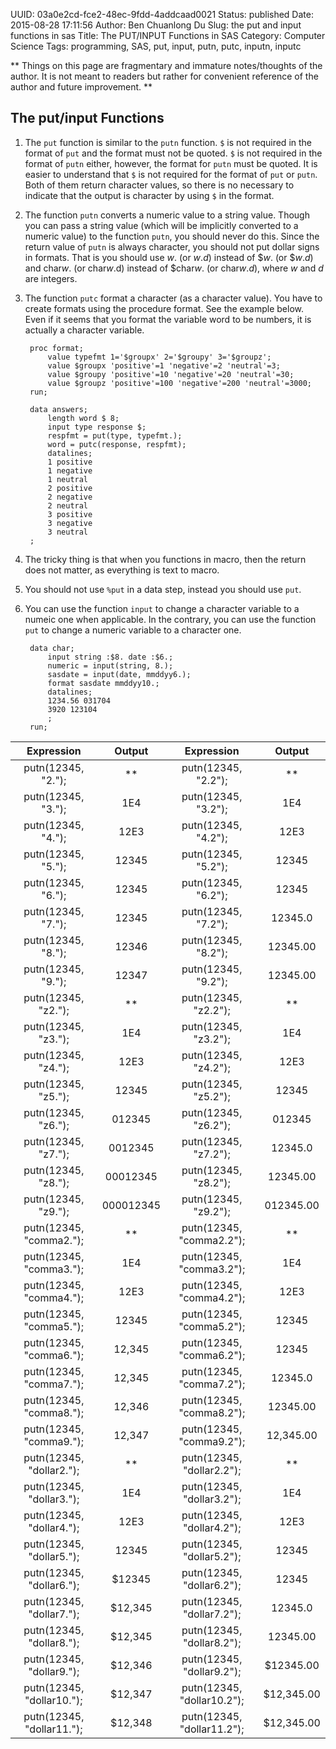 UUID: 03a0e2cd-fce2-48ec-9fdd-4addcaad0021
Status: published
Date: 2015-08-28 17:11:56
Author: Ben Chuanlong Du
Slug: the put and input functions in sas
Title: The PUT/INPUT Functions in SAS
Category: Computer Science
Tags: programming, SAS, put, input, putn, putc, inputn, inputc

**
Things on this page are
fragmentary and immature notes/thoughts of the author.
It is not meant to readers
but rather for convenient reference of the author and future improvement.
**


## The put/input Functions 
1. The `put` function is similar to the `putn` function. 
`$` is not required in the format of `put` and the format must not be quoted.
`$` is not required in the format of `putn` either,
however, the format for `putn` must be quoted. 
It is easier to understand that `$` is not required for the format of `put` or `putn`.
Both of them return character values, 
so there is no necessary to indicate that the output is character 
by using `$` in the format.

2. The function `putn` converts a numeric value to a string value.
Though you can pass a string value 
(which will be implicitly converted to a numeric value) to the function `putn`,
you should never do this.
Since the return value of `putn` is always character,
you should not put dollar signs in formats.
That is you should use $w$. (or $w.d$) instead of \$$w$. (or \$$w.d$)
and char$w$. (or char$w$.d) instead of \$char$w$. (or char$w$.$d$),
where $w$ and $d$ are integers.


3. The function `putc` format a character (as a character value).
You have to create formats using the procedure format.
See the example below.
Even if it seems that you format the variable word to be numbers,
it is actually a character variable.

        proc format;
            value typefmt 1='$groupx' 2='$groupy' 3='$groupz';
            value $groupx 'positive'=1 'negative'=2 'neutral'=3;
            value $groupy 'positive'=10 'negative'=20 'neutral'=30;
            value $groupz 'positive'=100 'negative'=200 'neutral'=3000;
        run;

        data answers;
            length word $ 8;
            input type response $;
            respfmt = put(type, typefmt.);
            word = putc(response, respfmt);
            datalines;
            1 positive
            1 negative
            1 neutral
            2 positive
            2 negative
            2 neutral
            3 positive
            3 negative
            3 neutral
        ;

3. The tricky thing is that when you functions in macro, 
then the return does not matter,
as everything is text to macro. 

3. You should not use `%put` in a data step, 
instead you should use `put`.


2. You can use the function `input` 
to change a character variable to a numeic one when applicable.
In the contrary, 
you can use the function `put` to change a numeric variable to a character one.

        data char;
            input string :$8. date :$6.;
            numeric = input(string, 8.);
            sasdate = input(date, mmddyy6.);
            format sasdate mmddyy10.; 
            datalines;
            1234.56 031704
            3920 123104
            ;
        run;

|Expression|Output|Expression|Output|
|:----------:|:------:|:----------:|:------:|
|putn(12345, "2.");|**|putn(12345, "2.2");|**|
|putn(12345, "3.");|1E4|putn(12345, "3.2");|1E4|
|putn(12345, "4.");|12E3|putn(12345, "4.2");|12E3|
|putn(12345, "5.");|12345|putn(12345, "5.2");|12345|
|putn(12345, "6.");|12345|putn(12345, "6.2");|12345|
|putn(12345, "7.");|12345|putn(12345, "7.2");|12345.0|
|putn(12345, "8.");|12346|putn(12345, "8.2");|12345.00|
|putn(12345, "9.");|12347|putn(12345, "9.2");|12345.00|
|putn(12345, "z2.");|**|putn(12345, "z2.2");|**|
|putn(12345, "z3.");|1E4|putn(12345, "z3.2");|1E4|
|putn(12345, "z4.");|12E3|putn(12345, "z4.2");|12E3|
|putn(12345, "z5.");|12345|putn(12345, "z5.2");|12345|
|putn(12345, "z6.");|012345|putn(12345, "z6.2");|012345|
|putn(12345, "z7.");|0012345|putn(12345, "z7.2");|12345.0|
|putn(12345, "z8.");|00012345|putn(12345, "z8.2");|12345.00|
|putn(12345, "z9.");|000012345|putn(12345, "z9.2");|012345.00|
|putn(12345, "comma2.");|**|putn(12345, "comma2.2");|**|
|putn(12345, "comma3.");|1E4|putn(12345, "comma3.2");|1E4|
|putn(12345, "comma4.");|12E3|putn(12345, "comma4.2");|12E3|
|putn(12345, "comma5.");|12345|putn(12345, "comma5.2");|12345|
|putn(12345, "comma6.");|12,345|putn(12345, "comma6.2");|12345|
|putn(12345, "comma7.");|12,345|putn(12345, "comma7.2");|12345.0|
|putn(12345, "comma8.");|12,346|putn(12345, "comma8.2");|12345.00|
|putn(12345, "comma9.");|12,347|putn(12345, "comma9.2");|12,345.00|
|putn(12345, "dollar2.");|**|putn(12345, "dollar2.2");|**|
|putn(12345, "dollar3.");|1E4|putn(12345, "dollar3.2");|1E4|
|putn(12345, "dollar4.");|12E3|putn(12345, "dollar4.2");|12E3|
|putn(12345, "dollar5.");|12345|putn(12345, "dollar5.2");|12345|
|putn(12345, "dollar6.");|$12345|putn(12345, "dollar6.2");|12345|
|putn(12345, "dollar7.");|$12,345|putn(12345, "dollar7.2");|12345.0|
|putn(12345, "dollar8.");|$12,345|putn(12345, "dollar8.2");|12345.00|
|putn(12345, "dollar9.");|$12,346|putn(12345, "dollar9.2");|$12345.00|
|putn(12345, "dollar10.");|$12,347|putn(12345, "dollar10.2");|$12,345.00|
|putn(12345, "dollar11.");|$12,348|putn(12345, "dollar11.2");|$12,345.00|

